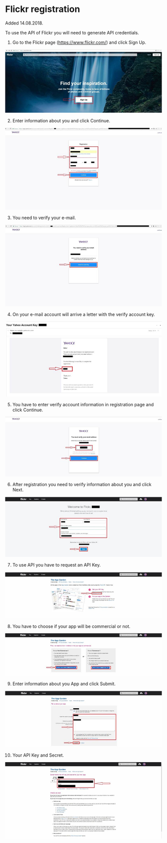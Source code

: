 # Flickr registration  
Added 14.08.2018.

To use the API of Flickr you will need to generate API credentials.

1. Go to the Flickr page (https://www.flickr.com/) and click Sign Up.

![image002](https://raw.githubusercontent.com/bNesisDeveloper/bNesis/master/Docs/Services/Flickr/image002.jpg)

2. Enter information about you and click Continue.

![image004](https://raw.githubusercontent.com/bNesisDeveloper/bNesis/master/Docs/Services/Flickr/image004.jpg)

3. You need to verify your e-mail.

![image006](https://raw.githubusercontent.com/bNesisDeveloper/bNesis/master/Docs/Services/Flickr/image006.jpg)

4. On your e-mail account will arrive a letter with the verify account key.

![image008](https://raw.githubusercontent.com/bNesisDeveloper/bNesis/master/Docs/Services/Flickr/image008.jpg)

5. You have to enter verify account  information in registration page and click Continue.

![image010](https://raw.githubusercontent.com/bNesisDeveloper/bNesis/master/Docs/Services/Flickr/image010.jpg)

6. After registration you need to verify information about you and click Next.

![image012](https://raw.githubusercontent.com/bNesisDeveloper/bNesis/master/Docs/Services/Flickr/image012.jpg)

7. To use API you have to request  an API Key.

![image014](https://raw.githubusercontent.com/bNesisDeveloper/bNesis/master/Docs/Services/Flickr/image014.jpg)

8. You have to choose if your app will be commercial or not.

![image016](https://raw.githubusercontent.com/bNesisDeveloper/bNesis/master/Docs/Services/Flickr/image016.jpg)

9. Enter information about you App and click Submit.

![image018](https://raw.githubusercontent.com/bNesisDeveloper/bNesis/master/Docs/Services/Flickr/image018.jpg)

10. Your API Key and Secret.

![image020](https://raw.githubusercontent.com/bNesisDeveloper/bNesis/master/Docs/Services/Flickr/image020.jpg)